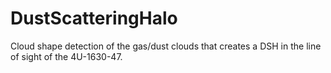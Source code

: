 # DustScatteringHalo
Cloud shape detection of the gas/dust clouds that creates a DSH in the line of sight of the 4U-1630-47.
